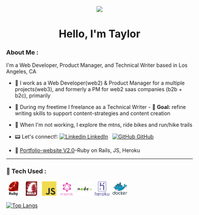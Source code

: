 <div id="header" align="center">
  <img src="https://media.giphy.com/media/5P5b96VnFaNiQ7ABOT/giphy.gif" width="100"/>
</div>
  
<h1 align="center">
  Hello, I'm Taylor 
</h1>

### About Me :

I'm a Web Developer, Product Manager, and Technical Writer based in Los Angeles, CA

- :microscope: I work as a Web Developer(web2) & Product Manager for a multiple projects(web3), and formerly a PM for web2 saas companies (b2b + b2c), primarily

- :memo: During my freetime I freelance as a Technical Writer - :rocket: <b>Goal:</b> refine writing skills to support content-strategies and content creation

- :sunrise_over_mountains: When I'm not working, I explore the mtns, ride bikes and run/hike trails

- :pager: Let's connect!: [![Linkedin](https://i.stack.imgur.com/gVE0j.png) LinkedIn](https://www.linkedin.com/in/taylor-ferguson-57826660/)
&nbsp; [![GitHub](https://i.stack.imgur.com/tskMh.png) GitHub](https://github.com/taylorJalpha)
- :ship: [Portfolio-website V2.0](https://portfolio.TaylorFerguson.xyz)–Ruby on Rails, JS, Heroku 
---

### :musical_score: Tech Used :

<div>
  
   <img src="https://github.com/devicons/devicon/blob/master/icons/ruby/ruby-original-wordmark.svg" title="Ruby" alt="Ruby" width="40" height="40"/>&nbsp;
  <img src="https://github.com/devicons/devicon/blob/master/icons/rails/rails-original-wordmark.svg" title="Rails" alt="Rails" width="40" height="40"/>&nbsp;
  <img src="https://github.com/devicons/devicon/blob/master/icons/javascript/javascript-original.svg" title="JavaScript" alt="JavaScript" width="40" height="40"/>&nbsp;
  <img src="https://github.com/devicons/devicon/blob/master/icons/graphql/graphql-plain-wordmark.svg" title="GraphQL" alt="GraphQL" width="40" height="40"/>&nbsp;
  <img src="https://github.com/devicons/devicon/blob/master/icons/nodejs/nodejs-original-wordmark.svg" title="NodeJS" alt="NodeJS" width="40" height="40"/>&nbsp;
  <img src="https://github.com/devicons/devicon/blob/master/icons/heroku/heroku-original-wordmark.svg" title="Heroku" alt="Heroku" width="40" height="40"/>&nbsp;
  <img src="https://github.com/devicons/devicon/blob/master/icons/docker/docker-original-wordmark.svg" title="docker" alt="docker" width="40" height="40"/>&nbsp;
</div>

[![Top Langs](https://github-readme-stats.vercel.app/api/top-langs/?username=taylorjalpha&theme=radical)](https://github.com/anuraghazra/github-readme-stats)
